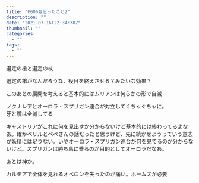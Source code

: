 ```yaml
---
title: "FGO6章思ったこと2"
description: ""
date: "2021-07-16T22:34:38Z"
thumbnail: ""
categories:
  - ""
tags:
  - ""
---
```

選定の槍と選定の杖

選定の槍がなんだろうな、役目を終えさせる？みたいな効果？

このあとの展開を考えると基本的にはムリアンは何らかの形で自滅

ノクナレアとオーロラ・スプリガン連合が対立してぐちゃぐちゃに。<br>
牙と鏡は全滅してる

キャストリアがこれに何を見出すか分からないけど基本的には終わってるよなあ。確かベリルとペペさんの話だったと思うけど、先に続かせようっていう意志が妖精には足りない。いやオーロラ・スプリガン連合が何を見てるのか分からないけど。スプリガンは勝ち馬に乗るのが目的としてオーロラだなあ。

あとは神か。

カルデアで全体を見れるオベロンを失ったのが痛い。ホームズが必要
